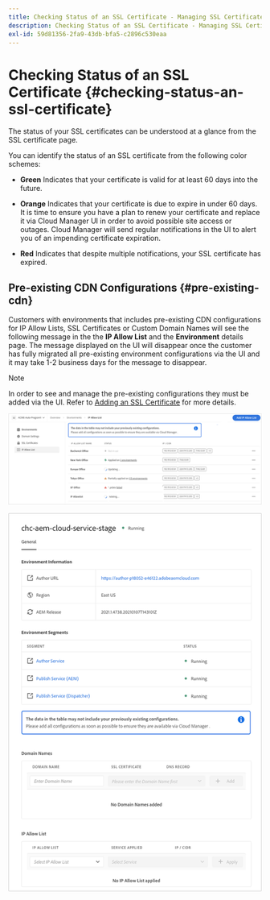 ```yaml
---
title: Checking Status of an SSL Certificate - Managing SSL Certificates
description: Checking Status of an SSL Certificate - Managing SSL Certificates
exl-id: 59d81356-2fa9-43db-bfa5-c2896c530eaa
---
```

# Checking Status of an SSL Certificate {#checking-status-an-ssl-certificate}

The status of your SSL certificates can be understood at a glance from the SSL certificate page.

You can identify the status of an SSL certificate from the following color schemes:

* **Green** 
   Indicates that your certificate is valid for at least 60 days into the future.

* **Orange** 
   Indicates that your certificate is due to expire in under 60 days. It is time to ensure you have a plan to renew your certificate and replace it via Cloud Manager UI in order to avoid possible site access or outages. Cloud Manager will send regular notifications in the UI to alert you of an impending certificate expiration.

* **Red** 
   Indicates that despite multiple notifications, your SSL certificate has expired.

## Pre-existing CDN Configurations {#pre-existing-cdn}

Customers with environments that includes pre-existing CDN configurations for IP Allow Lists, SSL Certificates or Custom Domain Names will see the following message in the the **IP Allow List** and the **Environment** details page. The message displayed on the UI will disappear once the customer has fully migrated all pre-existing environment configurations via the UI and it may take 1-2 business days for the message to disappear.

>[!NOTE]
>In order to see and manage the pre-existing configurations they must be added via the UI. Refer to [Adding an SSL Certificate](/help/implementing/cloud-manager/managing-ssl-certifications/add-ssl-certificate.md) for more details.

![](/help/implementing/cloud-manager/assets/ip-allow-list-message1.png)

![](/help/implementing/cloud-manager/assets/ip-allow-list-message2.png)
